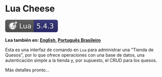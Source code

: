 # Lua Cheese

[![Lua 5.4.3](./assets/lua.svg)](https://www.lua.org/)

**Lea también en: [English](../README.md), [Português Brasileiro](./README.PT-BR.md)**

Esta es una interfaz de comando en `Lua` para administrar una "Tienda de Quesos", por lo que ofrece operaciones con una base de datos, una autenticación simple a la tienda y, por supuesto, el CRUD para los quesos.

Más detalles pronto...
